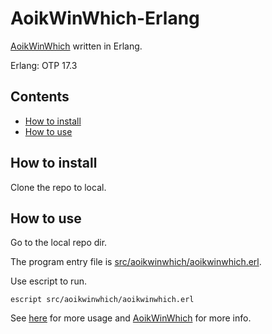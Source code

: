 # AoikWinWhich-Erlang
[AoikWinWhich](https://github.com/AoiKuiyuyou/AoikWinWhich) written in Erlang.

Erlang: OTP 17.3

## Contents
- [How to install](#how-to-install)
- [How to use](#how-to-use)

## How to install
Clone the repo to local.

## How to use
Go to the local repo dir.

The program entry file is [src/aoikwinwhich/aoikwinwhich.erl](/src/aoikwinwhich/aoikwinwhich.erl).

Use escript to run.
```
escript src/aoikwinwhich/aoikwinwhich.erl
```

See [here](https://github.com/AoiKuiyuyou/AoikWinWhich#how-to-use) for more usage and [AoikWinWhich](https://github.com/AoiKuiyuyou/AoikWinWhich) for more info.
